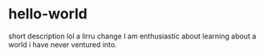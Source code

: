 # hello-world
short description lol a lirru change
I am enthusiastic about learning about a world i have never ventured into.
